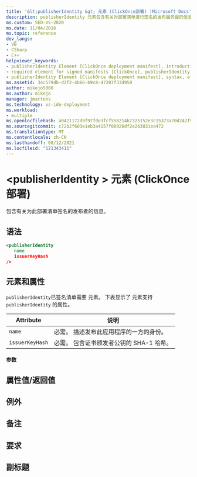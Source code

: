 ```yaml
---
title: '&lt;publisherIdentity &gt; 元素 (ClickOnce部署) |Microsoft Docs'
description: publisherIdentity 元素包含有关对部署清单进行签名的发布服务器的信息。 已签名清单需要 元素。
ms.custom: SEO-VS-2020
ms.date: 11/04/2016
ms.topic: reference
dev_langs:
- VB
- CSharp
- C++
helpviewer_keywords:
- publisherIdentity Element [ClickOnce deployment manifest], introduction
- required element for signed manifests [ClickOnce], publisherIdentity Element
- publisherIdentity Element [ClickOnce deployment manifest], syntax, elements, and attributes
ms.assetid: 34c579db-d2f2-4b66-b9c8-47207f33d950
author: mikejo5000
ms.author: mikejo
manager: jmartens
ms.technology: vs-ide-deployment
ms.workload:
- multiple
ms.openlocfilehash: a0421172d9f97fde3fcf558214b7325152e3c15373a70d242f9b68c013a5cc42
ms.sourcegitcommit: c72b2f603e1eb3a4157f00926df2e263831ea472
ms.translationtype: MT
ms.contentlocale: zh-CN
ms.lasthandoff: 08/12/2021
ms.locfileid: "121343411"
---
```

# <a name="ltpublisheridentitygt-element-clickonce-deployment"></a>&lt;publisherIdentity &gt; 元素 (ClickOnce部署) 
包含有关为此部署清单签名的发布者的信息。

## <a name="syntax"></a>语法

```xml
<publisherIdentity
   name
   issuerKeyHash
/>
```

## <a name="elements-and-attributes"></a>元素和属性
 `publisherIdentity`已签名清单需要 元素。 下表显示了 元素支持 `publisherIdentity` 的属性。

|Attribute|说明|
|---------------|-----------------|
|`name`|必需。 描述发布此应用程序的一方的身份。|
|`issuerKeyHash`|必需。 包含证书颁发者公钥的 SHA-1 哈希。|

#### <a name="parameters"></a>参数

## <a name="property-valuereturn-value"></a>属性值/返回值

## <a name="exceptions"></a>例外

## <a name="remarks"></a>备注

## <a name="requirements"></a>要求

## <a name="subhead"></a>副标题